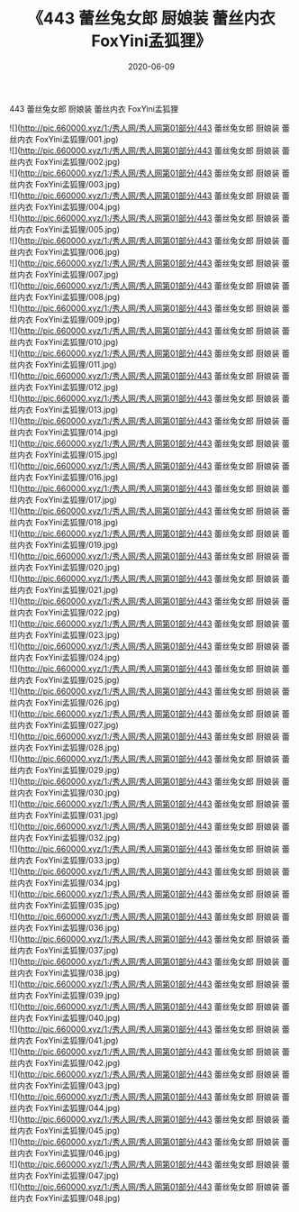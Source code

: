 ﻿---
layout: post
title:  《443 蕾丝兔女郎 厨娘装 蕾丝内衣 FoxYini孟狐狸》
date:   2020-06-09
img: http://pic.660000.xyz/1:/秀人网/秀人网第01部分/443 蕾丝兔女郎 厨娘装 蕾丝内衣 FoxYini孟狐狸/000.jpg
categories: [美女, 清纯, 唯美]
---

443 蕾丝兔女郎 厨娘装 蕾丝内衣 FoxYini孟狐狸

  ![](http://pic.660000.xyz/1:/秀人网/秀人网第01部分/443 蕾丝兔女郎 厨娘装 蕾丝内衣 FoxYini孟狐狸/001.jpg) <br> ![](http://pic.660000.xyz/1:/秀人网/秀人网第01部分/443 蕾丝兔女郎 厨娘装 蕾丝内衣 FoxYini孟狐狸/002.jpg) <br> ![](http://pic.660000.xyz/1:/秀人网/秀人网第01部分/443 蕾丝兔女郎 厨娘装 蕾丝内衣 FoxYini孟狐狸/003.jpg) <br> ![](http://pic.660000.xyz/1:/秀人网/秀人网第01部分/443 蕾丝兔女郎 厨娘装 蕾丝内衣 FoxYini孟狐狸/004.jpg) <br> ![](http://pic.660000.xyz/1:/秀人网/秀人网第01部分/443 蕾丝兔女郎 厨娘装 蕾丝内衣 FoxYini孟狐狸/005.jpg) <br> ![](http://pic.660000.xyz/1:/秀人网/秀人网第01部分/443 蕾丝兔女郎 厨娘装 蕾丝内衣 FoxYini孟狐狸/006.jpg) <br> ![](http://pic.660000.xyz/1:/秀人网/秀人网第01部分/443 蕾丝兔女郎 厨娘装 蕾丝内衣 FoxYini孟狐狸/007.jpg) <br> ![](http://pic.660000.xyz/1:/秀人网/秀人网第01部分/443 蕾丝兔女郎 厨娘装 蕾丝内衣 FoxYini孟狐狸/008.jpg) <br> ![](http://pic.660000.xyz/1:/秀人网/秀人网第01部分/443 蕾丝兔女郎 厨娘装 蕾丝内衣 FoxYini孟狐狸/009.jpg) <br> ![](http://pic.660000.xyz/1:/秀人网/秀人网第01部分/443 蕾丝兔女郎 厨娘装 蕾丝内衣 FoxYini孟狐狸/010.jpg) <br> ![](http://pic.660000.xyz/1:/秀人网/秀人网第01部分/443 蕾丝兔女郎 厨娘装 蕾丝内衣 FoxYini孟狐狸/011.jpg) <br> ![](http://pic.660000.xyz/1:/秀人网/秀人网第01部分/443 蕾丝兔女郎 厨娘装 蕾丝内衣 FoxYini孟狐狸/012.jpg) <br> ![](http://pic.660000.xyz/1:/秀人网/秀人网第01部分/443 蕾丝兔女郎 厨娘装 蕾丝内衣 FoxYini孟狐狸/013.jpg) <br> ![](http://pic.660000.xyz/1:/秀人网/秀人网第01部分/443 蕾丝兔女郎 厨娘装 蕾丝内衣 FoxYini孟狐狸/014.jpg) <br> ![](http://pic.660000.xyz/1:/秀人网/秀人网第01部分/443 蕾丝兔女郎 厨娘装 蕾丝内衣 FoxYini孟狐狸/015.jpg) <br> ![](http://pic.660000.xyz/1:/秀人网/秀人网第01部分/443 蕾丝兔女郎 厨娘装 蕾丝内衣 FoxYini孟狐狸/016.jpg) <br> ![](http://pic.660000.xyz/1:/秀人网/秀人网第01部分/443 蕾丝兔女郎 厨娘装 蕾丝内衣 FoxYini孟狐狸/017.jpg) <br> ![](http://pic.660000.xyz/1:/秀人网/秀人网第01部分/443 蕾丝兔女郎 厨娘装 蕾丝内衣 FoxYini孟狐狸/018.jpg) <br> ![](http://pic.660000.xyz/1:/秀人网/秀人网第01部分/443 蕾丝兔女郎 厨娘装 蕾丝内衣 FoxYini孟狐狸/019.jpg) <br> ![](http://pic.660000.xyz/1:/秀人网/秀人网第01部分/443 蕾丝兔女郎 厨娘装 蕾丝内衣 FoxYini孟狐狸/020.jpg) <br> ![](http://pic.660000.xyz/1:/秀人网/秀人网第01部分/443 蕾丝兔女郎 厨娘装 蕾丝内衣 FoxYini孟狐狸/021.jpg) <br> ![](http://pic.660000.xyz/1:/秀人网/秀人网第01部分/443 蕾丝兔女郎 厨娘装 蕾丝内衣 FoxYini孟狐狸/022.jpg) <br> ![](http://pic.660000.xyz/1:/秀人网/秀人网第01部分/443 蕾丝兔女郎 厨娘装 蕾丝内衣 FoxYini孟狐狸/023.jpg) <br> ![](http://pic.660000.xyz/1:/秀人网/秀人网第01部分/443 蕾丝兔女郎 厨娘装 蕾丝内衣 FoxYini孟狐狸/024.jpg) <br> ![](http://pic.660000.xyz/1:/秀人网/秀人网第01部分/443 蕾丝兔女郎 厨娘装 蕾丝内衣 FoxYini孟狐狸/025.jpg) <br> ![](http://pic.660000.xyz/1:/秀人网/秀人网第01部分/443 蕾丝兔女郎 厨娘装 蕾丝内衣 FoxYini孟狐狸/026.jpg) <br> ![](http://pic.660000.xyz/1:/秀人网/秀人网第01部分/443 蕾丝兔女郎 厨娘装 蕾丝内衣 FoxYini孟狐狸/027.jpg) <br> ![](http://pic.660000.xyz/1:/秀人网/秀人网第01部分/443 蕾丝兔女郎 厨娘装 蕾丝内衣 FoxYini孟狐狸/028.jpg) <br> ![](http://pic.660000.xyz/1:/秀人网/秀人网第01部分/443 蕾丝兔女郎 厨娘装 蕾丝内衣 FoxYini孟狐狸/029.jpg) <br> ![](http://pic.660000.xyz/1:/秀人网/秀人网第01部分/443 蕾丝兔女郎 厨娘装 蕾丝内衣 FoxYini孟狐狸/030.jpg) <br> ![](http://pic.660000.xyz/1:/秀人网/秀人网第01部分/443 蕾丝兔女郎 厨娘装 蕾丝内衣 FoxYini孟狐狸/031.jpg) <br> ![](http://pic.660000.xyz/1:/秀人网/秀人网第01部分/443 蕾丝兔女郎 厨娘装 蕾丝内衣 FoxYini孟狐狸/032.jpg) <br> ![](http://pic.660000.xyz/1:/秀人网/秀人网第01部分/443 蕾丝兔女郎 厨娘装 蕾丝内衣 FoxYini孟狐狸/033.jpg) <br> ![](http://pic.660000.xyz/1:/秀人网/秀人网第01部分/443 蕾丝兔女郎 厨娘装 蕾丝内衣 FoxYini孟狐狸/034.jpg) <br> ![](http://pic.660000.xyz/1:/秀人网/秀人网第01部分/443 蕾丝兔女郎 厨娘装 蕾丝内衣 FoxYini孟狐狸/035.jpg) <br> ![](http://pic.660000.xyz/1:/秀人网/秀人网第01部分/443 蕾丝兔女郎 厨娘装 蕾丝内衣 FoxYini孟狐狸/036.jpg) <br> ![](http://pic.660000.xyz/1:/秀人网/秀人网第01部分/443 蕾丝兔女郎 厨娘装 蕾丝内衣 FoxYini孟狐狸/037.jpg) <br> ![](http://pic.660000.xyz/1:/秀人网/秀人网第01部分/443 蕾丝兔女郎 厨娘装 蕾丝内衣 FoxYini孟狐狸/038.jpg) <br> ![](http://pic.660000.xyz/1:/秀人网/秀人网第01部分/443 蕾丝兔女郎 厨娘装 蕾丝内衣 FoxYini孟狐狸/039.jpg) <br> ![](http://pic.660000.xyz/1:/秀人网/秀人网第01部分/443 蕾丝兔女郎 厨娘装 蕾丝内衣 FoxYini孟狐狸/040.jpg) <br> ![](http://pic.660000.xyz/1:/秀人网/秀人网第01部分/443 蕾丝兔女郎 厨娘装 蕾丝内衣 FoxYini孟狐狸/041.jpg) <br> ![](http://pic.660000.xyz/1:/秀人网/秀人网第01部分/443 蕾丝兔女郎 厨娘装 蕾丝内衣 FoxYini孟狐狸/042.jpg) <br> ![](http://pic.660000.xyz/1:/秀人网/秀人网第01部分/443 蕾丝兔女郎 厨娘装 蕾丝内衣 FoxYini孟狐狸/043.jpg) <br> ![](http://pic.660000.xyz/1:/秀人网/秀人网第01部分/443 蕾丝兔女郎 厨娘装 蕾丝内衣 FoxYini孟狐狸/044.jpg) <br> ![](http://pic.660000.xyz/1:/秀人网/秀人网第01部分/443 蕾丝兔女郎 厨娘装 蕾丝内衣 FoxYini孟狐狸/045.jpg) <br> ![](http://pic.660000.xyz/1:/秀人网/秀人网第01部分/443 蕾丝兔女郎 厨娘装 蕾丝内衣 FoxYini孟狐狸/046.jpg) <br> ![](http://pic.660000.xyz/1:/秀人网/秀人网第01部分/443 蕾丝兔女郎 厨娘装 蕾丝内衣 FoxYini孟狐狸/047.jpg) <br> ![](http://pic.660000.xyz/1:/秀人网/秀人网第01部分/443 蕾丝兔女郎 厨娘装 蕾丝内衣 FoxYini孟狐狸/048.jpg) <br>